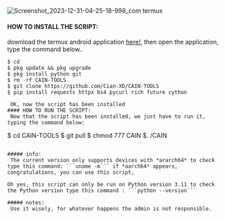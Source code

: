 ![Screenshot_2023-12-31-04-25-18-998_com termux](https://github.com/Cian-XD/CAIN-TOOLS/assets/153116104/13cf5f01-9749-4fbe-961b-3a525c0f2060)



#### HOW TO INSTALL THE SCRIPT:
 download the termux android application [here!](https://apkcombo.com/termux/com.termux/download/apk), then open the application, type the command below..
 ```
 $ cd
 $ pkg update && pkg upgrade
 $ pkg install python git
 $ rm -rf CAIN-TOOLS
 $ git clone https://github.com/Cian-XD/CAIN-TOOLS
 $ pip install requests httpx bs4 pycurl rich future cython 

 ```

```
 OK, now the script has been installed
#### HOW TO RUN THE SCRIPT:
 Now that the script has been installed, we just have to run it, typing the command below:
 ```
  $ cd CAIN-TOOLS
  $ git pull
  $ chmod 777 CAIN
  $. /CAIN
```

##### info:
 The current version only supports devices with *ararch64* to check type this command: ```uname -m``` if *aarch64* appears, congratulations, you can use this script,

Oh yes, this script can only be run on Python version 3.11 to check the Python version type this command : ```python --version```

##### notes:
 Use it wisely, for whatever happens the admin is not responsible.

